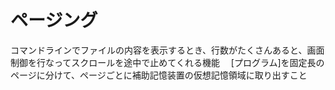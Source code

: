# ページング
 コマンドラインでファイルの内容を表示するとき、行数がたくさんあると、画面制御を行なってスクロールを途中で止めてくれる機能
　[プログラム]を固定長のページに分けて、ページごとに補助記憶装置の仮想記憶領域に取り出すこと
